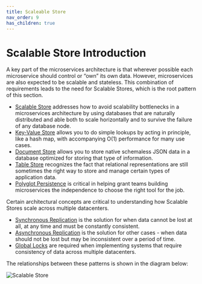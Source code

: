 ```yaml
---
title: Scaleable Store
nav_order: 9
has_children: true
---
```

# Scalable Store Introduction

A key part of the microservices architecture is that wherever possible each microservice should control or “own” its own data.  However, microservices are also expected to be scalable and stateless.  This combination of requirements leads to the need for Scalable Stores, which is the root pattern of this section.  

+ [Scalable Store](Scalable-Store.md) addresses how to avoid scalability bottlenecks in a microservices architecture by using databases that are naturally distributed and able both to scale horizontally and to survive the failure of any database node.
+ [Key-Value Store](Key-Value-Store.md) allows you to do simple lookups by acting in principle, like a hash map, with accompanying O(1) performance for many use cases.
+ [Document Store](Document-Store.md) allows you to store native schemaless JSON data in a database optimized for storing that type of information.
+ [Table Store](Table-Store.md) recognizes the fact that relational representations are still sometimes the right way to store and manage certain types of application data.
+ [Polyglot Persistence](Polyglot-Persistence.md) is critical in helping grant teams building microservices the independence to choose the right tool for the job.

Certain architectural concepts are critical to understanding how Scalable Stores scale across multiple datacenters.

+ [Synchronous Replication](Sync-Replication.md) is the solution for when data cannot be lost at all, at any time and must be constantly consistent.
+ [Asynchronous Replication](Async-Replication.md) is the solution for other cases - when data should not be lost but may be inconsistent over a period of time.
+ [Global Locks](Global-Locks.md) are required when implementing systems that require consistency of data across multiple datacenters.

The relationships between these patterns is shown in the diagram below:

![Scalable Store](../assets/ScalableStore.png)
